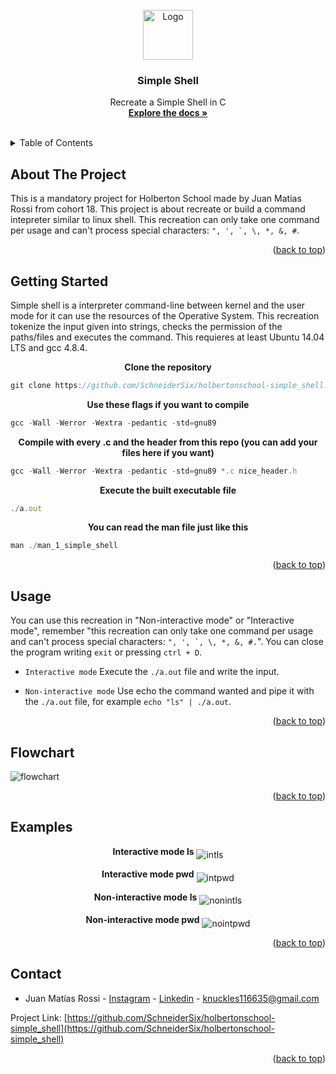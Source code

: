 <div id="top"></div>

<!-- PROJECT LOGO -->
<br />
<div align="center">
  <a href="https://github.com/SchneiderSix/holbertonschool-simple_shell">
    <img src="images/logo.png" alt="Logo" width="80" height="80">
  </a>

<h3 align="center">Simple Shell</h3>

  <p align="center">
    Recreate a Simple Shell in C
    <br />
    <a href="https://github.com/SchneiderSix/holbertonschool-simple_shell"><strong>Explore the docs »</strong></a>
    <br />
    <br />
  </p>
</div>



<!-- TABLE OF CONTENTS -->
<details>
  <summary>Table of Contents</summary>
  <ol>
    <li>
      <a href="#about-the-project">About The Project</a>
    </li>
    <li>
      <a href="#getting-started">Getting Started</a>
    </li>
    <li><a href="#usage">Usage</a></li>
    <li><a href="#examples">Examples</a></li>
    <li><a href="#flowchart">Flowchart</a></li>
    <li><a href="#contact">Contact</a></li>
  </ol>
</details>



<!-- ABOUT THE PROJECT -->
## About The Project

This is a mandatory project for Holberton School made by Juan Matias Rossi from cohort 18. This project is about recreate or build a command intepreter similar to linux shell. This recreation can only take one command per usage and can't process special characters: ``", ', `, \, *, &, #``.

<p align="right">(<a href="#top">back to top</a>)</p>



<!-- GETTING STARTED -->
## Getting Started

Simple shell is a interpreter command-line between kernel and the user mode for it can use the resources of the Operative System. This recreation tokenize the input given into strings, checks the permission of the paths/files and executes the command. This requieres at least Ubuntu 14.04 LTS and gcc 4.8.4. 
<p align="middle"><b>Clone the repository</b>

``` javascript
git clone https://github.com/SchneiderSix/holbertonschool-simple_shell.git
```
<p align="middle"><b>Use these flags if you want to compile</b>

``` javascript
gcc -Wall -Werror -Wextra -pedantic -std=gnu89
```
<p align="middle"><b>Compile with every .c and the header from this repo (you can add your files here if you want)</b>

``` javascript
gcc -Wall -Werror -Wextra -pedantic -std=gnu89 *.c nice_header.h
```

<p align="middle"><b>Execute the built executable file</b>

``` javascript
./a.out
```

<p align="middle"><b>You can read the man file just like this</b>

``` javascript
man ./man_1_simple_shell
```
<p align="right">(<a href="#top">back to top</a>)</p>

<!-- USAGE EXAMPLES -->
## Usage

You can use this recreation in "Non-interactive mode" or "Interactive mode", remember "this recreation can only take one command per usage and can't process special characters: ``", ', `, \, *, &, #.``". You can close the program writing `exit` or pressing `ctrl + D`.

* `Interactive mode`
  Execute the `./a.out` file and write the input.

* `Non-interactive mode`
  Use echo the command wanted and pipe it with the `./a.out` file, for example `echo "ls" | ./a.out`.


<p align="right">(<a href="#top">back to top</a>)</p>

<!-- FLOWCHART -->
## Flowchart

<img src="images/flowchart.png" alt="flowchart" width="auto" height="auto" align="middle">

<p align="right">(<a href="#top">back to top</a>)</p>

<!-- EXAMPLES -->
## Examples
<p align="middle"><b>Interactive mode ls</b>

<img src="images/intls.png" alt="intls" width="auto" height="auto" align="middle">


<p align="middle"><b>Interactive mode pwd</b>

<img src="images/intpwd.png" alt="intpwd" width="auto" height="auto" align="middle">


<p align="middle"><b>Non-interactive mode ls</b>

<img src="images/nonintls.png" alt="nonintls" width="auto" height="auto" align="middle">


<p align="middle"><b>Non-interactive mode pwd</b>

<img src="images/nonintpwd.png" alt="nointpwd" width="auto" height="auto" align="middle">


<p align="right">(<a href="#top">back to top</a>)</p>

<!-- CONTACT -->
## Contact

* Juan Matías Rossi - [Instagram](https://www.instagram.com/jumaro35/) - [Linkedin](https://www.linkedin.com/in/jmrossi6/) - knuckles116635@gmail.com

Project Link: [https://github.com/SchneiderSix/holbertonschool-simple_shell](https://github.com/SchneiderSix/holbertonschool-simple_shell)

<p align="right">(<a href="#top">back to top</a>)</p>
